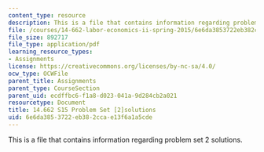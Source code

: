 ```yaml
---
content_type: resource
description: This is a file that contains information regarding problem set 2 solutions.
file: /courses/14-662-labor-economics-ii-spring-2015/6e6da3853722eb382ccae13f6a1a5cde_MIT14_662S15_pset2_sol.pdf
file_size: 892717
file_type: application/pdf
learning_resource_types:
- Assignments
license: https://creativecommons.org/licenses/by-nc-sa/4.0/
ocw_type: OCWFile
parent_title: Assignments
parent_type: CourseSection
parent_uid: ecdffbc6-f1a8-d023-041a-9d284cb2a021
resourcetype: Document
title: 14.662 S15 Problem Set [2]solutions
uid: 6e6da385-3722-eb38-2cca-e13f6a1a5cde
---
```

This is a file that contains information regarding problem set 2 solutions.